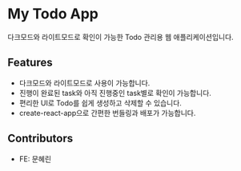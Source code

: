 # My Todo App

다크모드와 라이트모드로 확인이 가능한
Todo 관리용 웹 애플리케이션입니다.

## Features

- 다크모드와 라이트모드로 사용이 가능합니다.
- 진행이 완료된 task와 아직 진행중인 task별로 확인이 가능합니다.
- 편리한 UI로 Todo를 쉽게 생성하고 삭제할 수 있습니다.
- create-react-app으로 간편한 번들링과 배포가 가능합니다.

## Contributors

- FE: 문혜린
